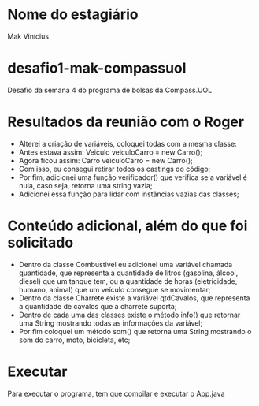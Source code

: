 # Nome do estagiário
Mak Vinícius

# desafio1-mak-compassuol
Desafio da semana 4 do programa de bolsas da Compass.UOL

# Resultados da reunião com o Roger
- Alterei a criação de variáveis, coloquei todas com a mesma classe:
- Antes estava assim: Veiculo veiculoCarro = new Carro();
- Agora ficou assim: Carro veiculoCarro = new Carro();
- Com isso, eu consegui retirar todos os castings do código;
- Por fim, adicionei uma função verificador() que verifica se a variável é nula, caso seja, retorna uma string vazia;
- Adicionei essa função para lidar com instâncias vazias das classes;

# Conteúdo adicional, além do que foi solicitado
- Dentro da classe Combustivel eu adicionei uma variável chamada quantidade, que representa a quantidade de litros (gasolina, álcool, diesel) que um tanque tem, ou a quantidade de horas (eletricidade, humano, animal) que um veículo consegue se movimentar;
- Dentro da classe Charrete existe a variável qtdCavalos, que representa a quantidade de cavalos que a charrete suporta;
- Dentro de cada uma das classes existe o método info() que retornar uma String mostrando todas as informações da variável;
- Por fim coloquei um método som() que retorna uma String mostrando o som do carro, moto, bicicleta, etc;

# Executar
Para executar o programa, tem que compilar e executar o App.java
